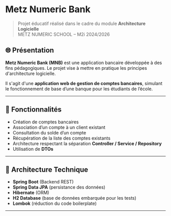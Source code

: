 # Metz Numeric Bank

> Projet éducatif réalisé dans le cadre du module **Architecture Logicielle**  
> METZ NUMERIC SCHOOL – M2i 2024/2026

## 🌐 Présentation

**Metz Numeric Bank (MNB)** est une application bancaire développée à des fins pédagogiques. Le projet vise à mettre en pratique les principes d'architecture logicielle.

Il s'agit d'une **application web de gestion de comptes bancaires**, simulant le fonctionnement de base d’une banque pour les étudiants de l’école.

---

## 🔧 Fonctionnalités

- Création de comptes bancaires
- Association d’un compte à un client existant
- Consultation du solde d’un compte
- Récupération de la liste des comptes existants
- Architecture respectant la séparation **Controller / Service / Repository**
- Utilisation de **DTOs**

---

## 🧱 Architecture Technique

- **Spring Boot** (Backend REST)
- **Spring Data JPA** (persistance des données)
- **Hibernate** (ORM)
- **H2 Database** (base de données embarquée pour les tests)
- **Lombok** (réduction du code boilerplate)

---


